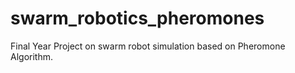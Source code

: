 # swarm_robotics_pheromones
Final Year Project on swarm robot simulation based on Pheromone Algorithm. 

